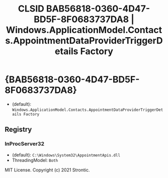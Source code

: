 ﻿---
title: "CLSID BAB56818-0360-4D47-BD5F-8F0683737DA8 | Windows.ApplicationModel.Contacts.AppointmentDataProviderTriggerDetails Factory"
excerpt: What is COM-Object CLSID BAB56818-0360-4D47-BD5F-8F0683737DA8?
---

# {BAB56818-0360-4D47-BD5F-8F0683737DA8}

* (default): `Windows.ApplicationModel.Contacts.AppointmentDataProviderTriggerDetails Factory`

## Registry


### InProcServer32

* (default): `C:\Windows\System32\AppointmentApis.dll`
* ThreadingModel: `Both`

MIT License. Copyright (c) 2021 Strontic.


